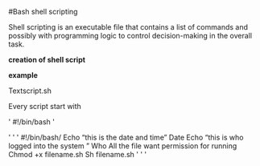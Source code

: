 #Bash shell scripting


Shell scripting is an executable file that contains a list of commands and possibly with programming logic to control decision-making in the overall task.

**creation of shell script**

__example__

Textscript.sh 

Every script start with 

' #!/bin/bash '


' ' '
#!/bin/bash/
Echo “this is the date and time”
Date
Echo “this is who logged into the system ”
Who
All the file want permission for running
Chmod +x filename.sh
Sh filename.sh
' ' '
